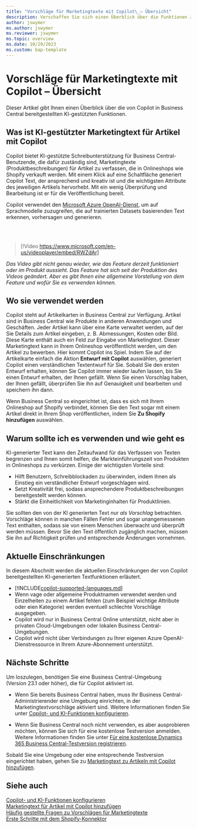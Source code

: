 ```yaml
---
title: "Vorschläge für Marketingtexte mit Copilot\_– Übersicht"
description: Verschaffen Sie sich einen Überblick über die Funktionen zur Generierung von KI-Inhalten in Business Central.
author: jswymer
ms.author: jswymer
ms.reviewer: jswymer
ms.topic: overview
ms.date: 10/29/2023
ms.custom: bap-template
---
```

# Vorschläge für Marketingtexte mit Copilot – Übersicht

<!--[!INCLUDE[ai-preview](includes/ai-preview.md)]-->

Dieser Artikel gibt Ihnen einen Überblick über die von Copilot in Business Central bereitgestellten KI-gestützten Funktionen.

## Was ist KI-gestützter Marketingtext für Artikel mit Copilot

Copilot bietet KI-gestützte Schreibunterstützung für Business Central-Benutzende, die dafür zuständig sind, Marketingtexte (Produktbeschreibungen) für Artikel zu verfassen, die in Onlineshops wie Shopify verkauft werden. Mit einem Klick auf eine Schaltfläche generiert Copilot Text, der ansprechend und kreativ ist und die wichtigsten Attribute des jeweiligen Artikels hervorhebt. Mit ein wenig Überprüfung und Bearbeitung ist er für die Veröffentlichung bereit.

Copilot verwendet den [Microsoft Azure OpenAI-Dienst](/azure/cognitive-services/openai/overview), um auf Sprachmodelle zuzugreifen, die auf trainierten Datasets basierenden Text erkennen, vorhersagen und generieren.

<br><br>  

> [!Video https://www.microsoft.com/en-us/videoplayer/embed/RWZdAr]

*Das Video gibt nicht genau wieder, wie das Feature derzeit funktioniert oder im Produkt aussieht. Das Feature hat sich seit der Produktion des Videos geändert. Aber es gibt Ihnen eine allgemeine Vorstellung von dem Feature und wofür Sie es verwenden können.*
  
## Wo sie verwendet werden

Copilot steht auf Artikelkarten in Business Central zur Verfügung. Artikel sind in Business Central wie Produkte in anderen Anwendungen und Geschäften. Jeder Artikel kann über eine Karte verwaltet werden, auf der Sie Details zum Artikel eingeben, z. B. Abmessungen, Kosten oder Bild. Diese Karte enthält auch ein Feld zur Eingabe von Marketingtext. Dieser Marketingtext kann in Ihrem Onlineshop veröffentlicht werden, um den Artikel zu bewerben. Hier kommt Copilot ins Spiel. Indem Sie auf der Artikelkarte einfach die Aktion **Entwurf mit Copilot** auswählen, generiert Copilot einen verständlichen Textentwurf für Sie. Sobald Sie den ersten Entwurf erhalten, können Sie Copilot immer wieder laufen lassen, bis Sie einen Entwurf erhalten, der Ihnen gefällt. Wenn Sie einen Vorschlag haben, der Ihnen gefällt, überprüfen Sie ihn auf Genauigkeit und bearbeiten und speichern ihn dann.

Wenn Business Central so eingerichtet ist, dass es sich mit Ihrem Onlineshop auf Shopify verbindet, können Sie den Text sogar mit einem Artikel direkt in Ihrem Shop veröffentlichen, indem Sie **Zu Shopify hinzufügen** auswählen.

## Warum sollte ich es verwenden und wie geht es

KI-generierter Text kann den Zeitaufwand für das Verfassen von Texten begrenzen und Ihnen somit helfen, die Markteinführungszeit von Produkten in Onlineshops zu verkürzen. Einige der wichtigsten Vorteile sind:

- Hilft Benutzern, Schreibblockaden zu überwinden, indem ihnen als Einstieg ein verständlicher Entwurf vorgeschlagen wird.
- Setzt Kreativität frei, sodass ansprechendere Produktbeschreibungen bereitgestellt werden können.
- Stärkt die Einheitlichkeit von Marketinginhalten für Produktlinien.

Sie sollten den von der KI generierten Text *nur als Vorschlag* betrachten. Vorschläge können in manchen Fällen Fehler und sogar unangemessenen Text enthalten, sodass sie von einem Menschen überwacht und überprüft werden müssen. Bevor Sie den Text öffentlich zugänglich machen, müssen Sie ihn auf Richtigkeit prüfen und entsprechende Änderungen vornehmen.

## Aktuelle Einschränkungen

In diesem Abschnitt werden die aktuellen Einschränkungen der von Copilot bereitgestellten KI-generierten Textfunktionen erläutert.

- [!INCLUDE[copilot-supported-languages.md](includes/copilot-supported-languages.md)]
- Wenn vage oder allgemeine Produktnamen verwendet werden und Einzelheiten zu einem Artikel fehlen (zum Beispiel wichtige Attribute oder eien Kategorie) werden eventuell schlechte Vorschläge ausgegeben.
- Copilot wird nur in Business Central Online unterstützt, nicht aber in privaten Cloud-Umgebungen oder lokalen Business Central-Umgebungen.
- Copilot wird nicht über Verbindungen zu Ihrer eigenen Azure OpenAI-Dienstressource in Ihrem Azure-Abonnement unterstützt.

<!-- Partner extensibility of the AI capability by using AL code isn't supported.-->

## Nächste Schritte

Um loszulegen, benötigen Sie eine Business Central-Umgebung (Version 23.1 oder höher), die für Copilot aktiviert ist.

- Wenn Sie bereits Business Central haben, muss Ihr Business Central-Administrierender eine Umgebung einrichten, in der Marketingtextvorschläge aktiviert sind. Weitere Informationen finden Sie unter [Copilot- und KI-Funktionen konfigurieren](enable-ai.md).

- Wenn Sie Business Central noch nicht verwenden, es aber ausprobieren möchten, können Sie sich für eine kostenlose Testversion anmelden. Weitere Informationen finden Sie unter [Für eine kostenlose Dynamics 365 Business Central-Testversion registrieren](trial-signup.md).

Sobald Sie eine Umgebung oder eine entsprechende Testversion eingerichtet haben, gehen Sie zu [Marketingtext zu Artikeln mit Copilot hinzufügen](item-marketing-text.md).  

## Siehe auch

[Copilot- und KI-Funktionen konfigurieren](enable-ai.md)  
[Marketingtext für Artikel mit Copilot hinzufügen](item-marketing-text.md)  
[Häufig gestellte Fragen zu Vorschlägen für Marketingtexte](faqs-marketing-text.md)  
[Erste Schritte mit dem Shopify-Konnektor](shopify/get-started.md)  
